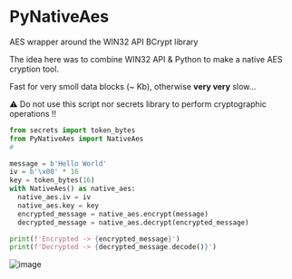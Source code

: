 # PyNativeAes
AES wrapper around the WIN32 API BCrypt library

The idea here was to combine WIN32 API & Python to make a native AES cryption tool.

Fast for very smoll data blocks (~ Kb), otherwise **very very** slow...

⚠️ Do not use this script nor secrets library to perform cryptographic operations !!

```py
from secrets import token_bytes
from PyNativeAes import NativeAes
#

message = b'Hello World'
iv = b'\x00' * 16
key = token_bytes(16)
with NativeAes() as native_aes:
  native_aes.iv = iv
  native_aes.key = key
  encrypted_message = native_aes.encrypt(message)
  decrypted_message = native_aes.decrypt(encrypted_message)

print(f'Encrypted -> {encrypted_message}')
print(f'Decrypted -> {decrypted_message.decode()}')
```
![image](https://github.com/user-attachments/assets/0f1c84ad-26fe-4699-8aa4-2ee451da6388)


